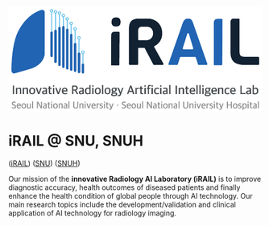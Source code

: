 <img src="assets/logo.jpg" align="middle" width="3000"/>

# iRAIL @ SNU, SNUH

([iRAIL](http://irail.snu.ac.kr/))
([SNU](https://en.snu.ac.kr/index.html))
([SNUH](http://www.snuh.org/global/en/main.do))

Our mission of the **innovative Radiology AI Laboratory (iRAIL)** is to improve diagnostic accuracy, health outcomes of diseased patients and finally enhance the health condition of global people through AI technology. 
Our main research topics include the development/validation and clinical application of AI technology for radiology imaging.